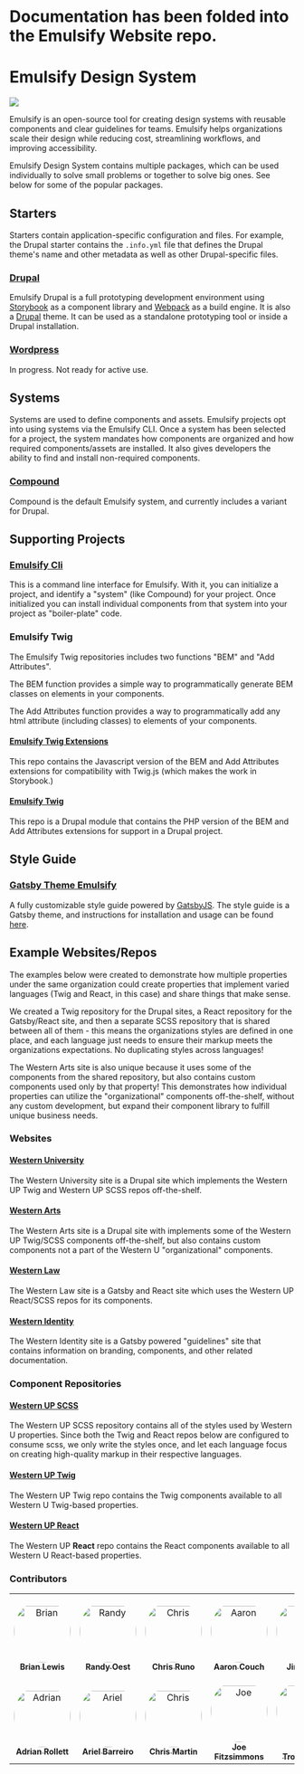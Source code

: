 # Documentation has been folded into the Emulsify Website repo.

# Emulsify Design System

![](.gitbook/assets/logo.png)

Emulsify is an open-source tool for creating design systems with reusable components and clear guidelines for teams. Emulsify helps organizations scale their design while reducing cost, streamlining workflows, and improving accessibility.

Emulsify Design System contains multiple packages, which can be used individually to solve small problems or together to solve big ones. See below for some of the popular packages.

## Starters

Starters contain application-specific configuration and files. For example, the Drupal starter contains the `.info.yml` file that defines the Drupal theme's name and other metadata as well as other Drupal-specific files.

### [**Drupal**](https://github.com/emulsify-ds/emulsify-drupal)

Emulsify Drupal is a full prototyping development environment using [Storybook](https://storybook.js.org) as a component library and [Webpack](https://webpack.js.org) as a build engine. It is also a [Drupal](https://www.drupal.org) theme. It can be used as a standalone prototyping tool or inside a Drupal installation.

### [**Wordpress**](https://github.com/emulsify-ds/emulsify-wordpress-theme)

In progress. Not ready for active use.

## Systems

Systems are used to define components and assets. Emulsify projects opt into using systems via the Emulsify CLI. Once a system has been selected for a project, the system mandates how components are organized and how required components/assets are installed. It also gives developers the ability to find and install non-required components.

### [Compound](https://github.com/emulsify-ds/compound)

Compound is the default Emulsify system, and currently includes a variant for Drupal.

## Supporting Projects

### [Emulsify Cli](https://github.com/emulsify-ds/emulsify-cli)

This is a command line interface for Emulsify. With it, you can initialize a project, and identify a "system" (like Compound) for your project. Once initialized you can install individual components from that system into your project as "boiler-plate" code.

### Emulsify Twig

The Emulsify Twig repositories includes two functions "BEM" and "Add Attributes".

The BEM function provides a simple way to programmatically generate BEM classes on elements in your components.

The Add Attributes function provides a way to programmatically add any html attribute (including classes) to elements of your components.

#### [Emulsify Twig Extensions](https://github.com/emulsify-ds/emulsify-twig-extensions)

This repo contains the Javascript version of the BEM and Add Attributes extensions for compatibility with Twig.js (which makes the work in Storybook.)

#### [Emulsify Twig](https://github.com/emulsify-ds/emulsify\_twig)

This repo is a Drupal module that contains the PHP version of the BEM and Add Attributes extensions for support in a Drupal project.

## Style Guide

### [Gatsby Theme Emulsify](https://github.com/emulsify-ds/gatsby-theme-emulsify-workspace)

A fully customizable style guide powered by [GatsbyJS](https://www.gatsbyjs.org). The style guide is a Gatsby theme, and instructions for installation and usage can be found [here](https://github.com/emulsify-ds/gatsby-theme-emulsify-workspace).

## **Example Websites/Repos**

The examples below were created to demonstrate how multiple properties under the same organization could create properties that implement varied languages (Twig and React, in this case) and share things that make sense.

We created a Twig repository for the Drupal sites, a React repository for the Gatsby/React site, and then a separate SCSS repository that is shared between all of them - this means the organizations styles are defined in one place, and each language just needs to ensure their markup meets the organizations expectations. No duplicating styles across languages!

The Western Arts site is also unique because it uses some of the components from the shared repository, but also contains custom components used only by that property! This demonstrates how individual properties can utilize the "organizational" components off-the-shelf, without any custom development, but expand their component library to fulfill unique business needs.

### Websites

#### [**Western University**](https://github.com/emulsify-ds/westernuni)

The Western University site is a Drupal site which implements the Western UP Twig and Western UP SCSS repos off-the-shelf.

#### [**Western Arts**](https://github.com/emulsify-ds/westernarts)

The Western Arts site is a Drupal site with implements some of the Western UP Twig/SCSS components off-the-shelf, but also contains custom components not a part of the Western U "organizational" components.

#### [**Western Law**](https://github.com/emulsify-ds/western-law)

The Western Law site is a Gatsby and React site which uses the Western UP React/SCSS repos for its components.

#### [**Western Identity**](https://github.com/emulsify-ds/western-identity)

The Western Identity site is a Gatsby powered "guidelines" site that contains information on branding, components, and other related documentation.

### **Component Repositories**

#### [**Western UP SCSS**](https://github.com/emulsify-ds/western-up-scss)

The Western UP SCSS repository contains all of the styles used by Western U properties. Since both the Twig and React repos below are configured to consume scss, we only write the styles once, and let each language focus on creating high-quality markup in their respective languages.

#### [**Western UP Twig**](https://github.com/emulsify-ds/western-up-twig)

The Western UP Twig repo contains the Twig components available to all Western U Twig-based properties.

#### [**Western UP React**](https://github.com/emulsify-ds/western-up-react)

The Western UP **React** repo contains the React components available to all Western U React-based properties.

### Contributors

<table>
<tr>
    <td align="center" style="word-wrap: break-word; width: 150.0; height: 150.0">
        <a href=https://github.com/ModulesUnraveled>
            <img src=https://avatars.githubusercontent.com/u/1663810?v=4 width="100;"  style="border-radius:50%;align-items:center;justify-content:center;overflow:hidden;padding-top:10px" alt=Brian Lewis/>
            <br />
            <sub style="font-size:14px"><b>Brian Lewis</b></sub>
        </a>
    </td>
    <td align="center" style="word-wrap: break-word; width: 150.0; height: 150.0">
        <a href=https://github.com/amazingrando>
            <img src=https://avatars.githubusercontent.com/u/409903?v=4 width="100;"  style="border-radius:50%;align-items:center;justify-content:center;overflow:hidden;padding-top:10px" alt=Randy Oest/>
            <br />
            <sub style="font-size:14px"><b>Randy Oest</b></sub>
        </a>
    </td>
    <td align="center" style="word-wrap: break-word; width: 150.0; height: 150.0">
        <a href=https://github.com/cruno91>
            <img src=https://avatars.githubusercontent.com/u/1760366?v=4 width="100;"  style="border-radius:50%;align-items:center;justify-content:center;overflow:hidden;padding-top:10px" alt=Chris Runo/>
            <br />
            <sub style="font-size:14px"><b>Chris Runo</b></sub>
        </a>
    </td>
    <td align="center" style="word-wrap: break-word; width: 150.0; height: 150.0">
        <a href=https://github.com/acouch>
            <img src=https://avatars.githubusercontent.com/u/512243?v=4 width="100;"  style="border-radius:50%;align-items:center;justify-content:center;overflow:hidden;padding-top:10px" alt=Aaron Couch/>
            <br />
            <sub style="font-size:14px"><b>Aaron Couch</b></sub>
        </a>
    </td>
    <td align="center" style="word-wrap: break-word; width: 150.0; height: 150.0">
        <a href=https://github.com/thejimbirch>
            <img src=https://avatars.githubusercontent.com/u/5177009?v=4 width="100;"  style="border-radius:50%;align-items:center;justify-content:center;overflow:hidden;padding-top:10px" alt=Jim Birch/>
            <br />
            <sub style="font-size:14px"><b>Jim Birch</b></sub>
        </a>
    </td>
    <td align="center" style="word-wrap: break-word; width: 150.0; height: 150.0">
        <a href=https://github.com/stephencapellic>
            <img src=https://avatars.githubusercontent.com/u/13124872?v=4 width="100;"  style="border-radius:50%;align-items:center;justify-content:center;overflow:hidden;padding-top:10px" alt=Stephen Musgrave/>
            <br />
            <sub style="font-size:14px"><b>Stephen Musgrave</b></sub>
        </a>
    </td>
</tr>
<tr>
    <td align="center" style="word-wrap: break-word; width: 150.0; height: 150.0">
        <a href=https://github.com/acrollet>
            <img src=https://avatars.githubusercontent.com/u/101649?v=4 width="100;"  style="border-radius:50%;align-items:center;justify-content:center;overflow:hidden;padding-top:10px" alt=Adrian Rollett/>
            <br />
            <sub style="font-size:14px"><b>Adrian Rollett</b></sub>
        </a>
    </td>
    <td align="center" style="word-wrap: break-word; width: 150.0; height: 150.0">
        <a href=https://github.com/hanoii>
            <img src=https://avatars.githubusercontent.com/u/677879?v=4 width="100;"  style="border-radius:50%;align-items:center;justify-content:center;overflow:hidden;padding-top:10px" alt=Ariel Barreiro/>
            <br />
            <sub style="font-size:14px"><b>Ariel Barreiro</b></sub>
        </a>
    </td>
    <td align="center" style="word-wrap: break-word; width: 150.0; height: 150.0">
        <a href=https://github.com/ccjjmartin>
            <img src=https://avatars.githubusercontent.com/u/12279982?v=4 width="100;"  style="border-radius:50%;align-items:center;justify-content:center;overflow:hidden;padding-top:10px" alt=Chris Martin/>
            <br />
            <sub style="font-size:14px"><b>Chris Martin</b></sub>
        </a>
    </td>
    <td align="center" style="word-wrap: break-word; width: 150.0; height: 150.0">
        <a href=https://github.com/jfitzsimmons2>
            <img src=https://avatars.githubusercontent.com/u/1531748?v=4 width="100;"  style="border-radius:50%;align-items:center;justify-content:center;overflow:hidden;padding-top:10px" alt=Joe Fitzsimmons/>
            <br />
            <sub style="font-size:14px"><b>Joe Fitzsimmons</b></sub>
        </a>
    </td>
    <td align="center" style="word-wrap: break-word; width: 150.0; height: 150.0">
        <a href=https://github.com/KurtTrowbridge>
            <img src=https://avatars.githubusercontent.com/u/848721?v=4 width="100;"  style="border-radius:50%;align-items:center;justify-content:center;overflow:hidden;padding-top:10px" alt=Kurt Trowbridge/>
            <br />
            <sub style="font-size:14px"><b>Kurt Trowbridge</b></sub>
        </a>
    </td>
    <td align="center" style="word-wrap: break-word; width: 150.0; height: 150.0">
        <a href=https://github.com/gitbook-bot>
            <img src=https://avatars.githubusercontent.com/u/31919211?v=4 width="100;"  style="border-radius:50%;align-items:center;justify-content:center;overflow:hidden;padding-top:10px" alt=GitBook Bot/>
            <br />
            <sub style="font-size:14px"><b>GitBook Bot</b></sub>
        </a>
    </td>
</tr>
</table>
